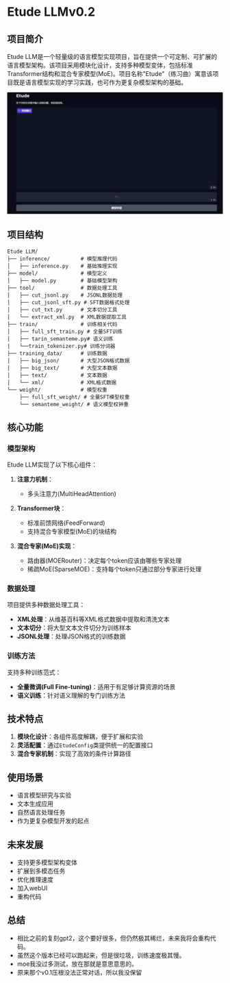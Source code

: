 # Etude LLMv0.2

## 项目简介

Etude LLM是一个轻量级的语言模型实现项目，旨在提供一个可定制、可扩展的语言模型架构。该项目采用模块化设计，支持多种模型变体，包括标准Transformer结构和混合专家模型(MoE)。项目名称"Etude"（练习曲）寓意该项目既是语言模型实现的学习实践，也可作为更复杂模型架构的基础。


![Etude](./img/Etude.gif)



## 项目结构

```
Etude LLM/
├── inference/          # 模型推理代码
│   ├── inference.py    # 基础推理实现
├── model/              # 模型定义
│   ├── model.py        # 基础模型架构 
├── tool/               # 数据处理工具
│   ├── cut_jsonl.py    # JSONL数据处理
│   ├── cut_jsonl_sft.py # SFT数据格式处理
│   ├── cut_txt.py      # 文本切分工具
│   └── extract_xml.py  # XML数据提取工具
├── train/              # 训练相关代码
│   ├── full_sft_train.py # 全量SFT训练
│   ├── tarin_semanteme.py# 语义训练
|   └──train_tokenizer.py# 训练分词器
├── training_data/      # 训练数据
│   ├── big_json/       # 大型JSON格式数据
│   ├── big_text/       # 大型文本数据
│   ├── text/           # 文本数据
│   └── xml/            # XML格式数据
└── weight/             # 模型权重
    ├── full_sft_weight/ # 全量SFT模型权重
    └── semanteme_weight/ # 语义模型权钟重
```

## 核心功能

### 模型架构

Etude LLM实现了以下核心组件：

1. **注意力机制**：
   - 多头注意力(MultiHeadAttention)

2. **Transformer块**：
   - 标准前馈网络(FeedForward)
   - 支持混合专家模型(MoE)的块结构

3. **混合专家(MoE)实现**：
   - 路由器(MOERouter)：决定每个token应该由哪些专家处理
   - 稀疏MoE(SparseMOE)：支持每个token只通过部分专家进行处理


### 数据处理

项目提供多种数据处理工具：

- **XML处理**：从维基百科等XML格式数据中提取和清洗文本
- **文本切分**：将大型文本文件切分为训练样本
- **JSONL处理**：处理JSON格式的训练数据

### 训练方法

支持多种训练范式：

- **全量微调(Full Fine-tuning)**：适用于有足够计算资源的场景
- **语义训练**：针对语义理解的专门训练方法



## 技术特点

1. **模块化设计**：各组件高度解耦，便于扩展和实验
2. **灵活配置**：通过`EtudeConfig`类提供统一的配置接口
3. **混合专家机制**：实现了高效的条件计算路径


## 使用场景

- 语言模型研究与实验
- 文本生成应用
- 自然语言处理任务
- 作为更复杂模型开发的起点

## 未来发展

- 支持更多模型架构变体
- 扩展到多模态任务
- 优化推理速度
- 加入webUI
- 重构代码

## 总结

- 相比之前的复刻gpt2，这个要好很多，但仍然极其稀烂，未来我将会重构代码。
- 虽然这个版本已经可以跑起来，但是很垃圾，训练速度极其慢。
- moe我没过多测试，放在那就是意思意思的。
- 原来那个v0.1压根没法正常对话，所以我没保留


